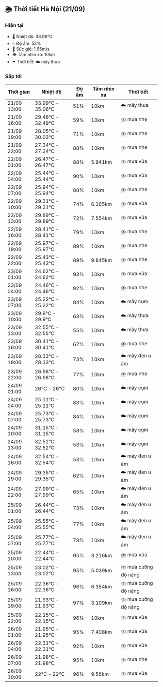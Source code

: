 ## 🌦️ Thời tiết Hà Nội (21/09)

### Hiện tại

- 🌡️ Nhiệt độ: 33.99℃
- 💦 Độ ẩm: 53%
- 💨 Sức gió: 1.65m/s
- 👁️ Tầm nhìn xa: 10km
- ☂️ Thời tiết: ☁️ mây thưa

### Sắp tới

| Thời gian | Nhiệt độ | Độ ẩm | Tầm nhìn xa | Thời tiết |
| --- | --- | --- | --- | --- |
| 21/09 13:00 | 33.99℃ - 35.06℃ | 51% | 10km | ☁️ mây thưa |
| 21/09 16:00 | 29.48℃ - 32.49℃ | 59% | 10km | ⛈️ mưa nhẹ |
| 21/09 19:00 | 28.05℃ - 30.03℃ | 71% | 10km | ⛈️ mưa nhẹ |
| 21/09 22:00 | 27.34℃ - 27.34℃ | 88% | 10km | ⛈️ mưa nhẹ |
| 22/09 01:00 | 26.47℃ - 26.47℃ | 88% | 5.941km | ⛈️ mưa vừa |
| 22/09 04:00 | 25.44℃ - 25.44℃ | 90% | 10km | ⛈️ mưa vừa |
| 22/09 07:00 | 25.94℃ - 25.94℃ | 88% | 10km | ⛈️ mưa nhẹ |
| 22/09 10:00 | 29.31℃ - 29.31℃ | 74% | 6.365km | ⛈️ mưa vừa |
| 22/09 13:00 | 29.89℃ - 29.89℃ | 72% | 7.554km | ⛈️ mưa vừa |
| 22/09 16:00 | 28.41℃ - 28.41℃ | 79% | 10km | ⛈️ mưa nhẹ |
| 22/09 19:00 | 25.97℃ - 25.97℃ | 89% | 10km | ⛈️ mưa nhẹ |
| 22/09 22:00 | 25.43℃ - 25.43℃ | 89% | 9.845km | ⛈️ mưa nhẹ |
| 23/09 01:00 | 24.62℃ - 24.62℃ | 93% | 10km | ⛈️ mưa vừa |
| 23/09 04:00 | 24.46℃ - 24.46℃ | 92% | 10km | ⛈️ mưa nhẹ |
| 23/09 07:00 | 25.22℃ - 25.22℃ | 84% | 10km | ☁️ mây cụm |
| 23/09 10:00 | 29.9℃ - 29.9℃ | 63% | 10km | ☁️ mây thưa |
| 23/09 13:00 | 32.55℃ - 32.55℃ | 55% | 10km | ☁️ mây thưa |
| 23/09 16:00 | 30.41℃ - 30.41℃ | 67% | 10km | ⛈️ mưa nhẹ |
| 23/09 19:00 | 28.33℃ - 28.33℃ | 73% | 10km | ☁️ mây đen u ám |
| 23/09 22:00 | 26.98℃ - 26.98℃ | 77% | 10km | ⛈️ mưa nhẹ |
| 24/09 01:00 | 26℃ - 26℃ | 80% | 10km | ☁️ mây cụm |
| 24/09 04:00 | 25.11℃ - 25.11℃ | 83% | 10km | ☁️ mây cụm |
| 24/09 07:00 | 25.73℃ - 25.73℃ | 84% | 10km | ☁️ mây cụm |
| 24/09 10:00 | 31.15℃ - 31.15℃ | 58% | 10km | ☁️ mây cụm |
| 24/09 13:00 | 32.52℃ - 32.52℃ | 53% | 10km | ☁️ mây cụm |
| 24/09 16:00 | 32.54℃ - 32.54℃ | 53% | 10km | ☁️ mây đen u ám |
| 24/09 19:00 | 29.35℃ - 29.35℃ | 62% | 10km | ☁️ mây đen u ám |
| 24/09 22:00 | 27.99℃ - 27.99℃ | 65% | 10km | ☁️ mây đen u ám |
| 25/09 01:00 | 26.44℃ - 26.44℃ | 73% | 10km | ☁️ mây đen u ám |
| 25/09 04:00 | 25.55℃ - 25.55℃ | 77% | 10km | ☁️ mây đen u ám |
| 25/09 07:00 | 25.77℃ - 25.77℃ | 78% | 10km | ☁️ mây đen u ám |
| 25/09 10:00 | 22.44℃ - 22.44℃ | 95% | 3.216km | ⛈️ mưa vừa |
| 25/09 13:00 | 23.02℃ - 23.02℃ | 95% | 5.039km | ⛈️ mưa cường độ nặng |
| 25/09 16:00 | 22.36℃ - 22.36℃ | 96% | 6.354km | ⛈️ mưa cường độ nặng |
| 25/09 19:00 | 21.93℃ - 21.93℃ | 97% | 3.109km | ⛈️ mưa cường độ nặng |
| 25/09 22:00 | 22.15℃ - 22.15℃ | 96% | 10km | ⛈️ mưa vừa |
| 26/09 01:00 | 21.95℃ - 21.95℃ | 95% | 7.408km | ⛈️ mưa vừa |
| 26/09 04:00 | 22.31℃ - 22.31℃ | 92% | 10km | ⛈️ mưa vừa |
| 26/09 07:00 | 21.98℃ - 21.98℃ | 95% | 10km | ⛈️ mưa nhẹ |
| 26/09 10:00 | 22℃ - 22℃ | 96% | 9.56km | ⛈️ mưa vừa |
